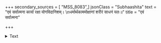 +++
secondary_sources = [ "MSS_8083",]
jsonClass = "Subhaashita"
text = "एवं सर्वात्मना कार्या रक्षा योगविदानिशम्।  \nधर्मार्थकाममोक्षाणां शरीरं साधनं यतः॥"
title = "एवं सर्वात्मना"

+++

<details><summary>Text</summary>

एवं सर्वात्मना कार्या रक्षा योगविदानिशम्।  
धर्मार्थकाममोक्षाणां शरीरं साधनं यतः॥
</details>
